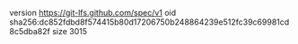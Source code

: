 version https://git-lfs.github.com/spec/v1
oid sha256:dc852fdbd8f574415b80d17206750b248864239e512fc39c69981cd8c5dba82f
size 3015
